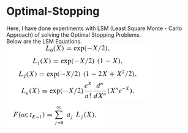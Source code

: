 # Optimal-Stopping
Here, I have done experiments with LSM (Least Square Monte - Carlo Approach) of solving the Optimal Stopping Problems.<br>
Below are the LSM Equations.<br>
<img src="./assets/LSM-1.png"/>
<img src="./assets/LSM-2.png"/>


